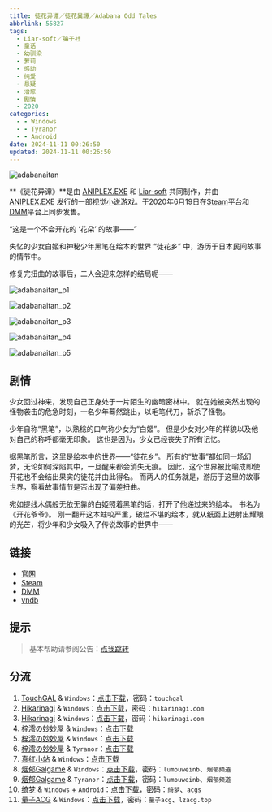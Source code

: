 ```yaml
---
title: 徒花异谭／徒花異譚／Adabana Odd Tales
abbrlink: 55827
tags:
  - Liar-soft／骗子社
  - 童话
  - 幼驯染
  - 萝莉
  - 感动
  - 纯爱
  - 悬疑
  - 治愈
  - 剧情
  - 2020
categories:
  - - Windows
  - - Tyranor
  - - Android
date: 2024-11-11 00:26:50
updated: 2024-11-11 00:26:50
---
```


![adabanaitan](https://static.saop.cc/vns/img/adabanaitan.webp)

**《徒花异谭》**是由 [ANIPLEX.EXE](https://zh.moegirl.org.cn/ANIPLEX.EXE) 和 [Liar-soft](https://zh.moegirl.org.cn/Liar-soft) 共同制作，并由 [ANIPLEX.EXE](https://zh.moegirl.org.cn/ANIPLEX.EXE) 发行的一部[视觉小说](https://zh.moegirl.org.cn/视觉小说)游戏。于2020年6月19日在[Steam](https://zh.moegirl.org.cn/Steam)平台和[DMM](https://zh.moegirl.org.cn/DMM)平台上同步发售。

<!-- more -->

“这是一个不会开花的 ‘花朵’ 的故事——”

失忆的少女白姬和神秘少年黑笔在绘本的世界 “徒花乡” 中，游历于日本民间故事的情节中。

修复完扭曲的故事后，二人会迎来怎样的结局呢——

![adabanaitan_p1](https://static.saop.cc/vns/img/adabanaitan_p1.webp)

![adabanaitan_p2](https://static.saop.cc/vns/img/adabanaitan_p2.webp)

![adabanaitan_p3](https://static.saop.cc/vns/img/adabanaitan_p3.webp)

![adabanaitan_p4](https://static.saop.cc/vns/img/adabanaitan_p4.webp)

![adabanaitan_p5](https://static.saop.cc/vns/img/adabanaitan_p5.webp)

## 剧情

少女回过神来，发现自己正身处于一片陌生的幽暗密林中。
就在她被突然出现的怪物袭击的危急时刻，一名少年蓦然跳出，以毛笔代刀，斩杀了怪物。

少年自称“黑笔”，以熟稔的口气称少女为“白姬”。
但是少女对少年的样貌以及他对自己的称呼都毫无印象。
这也是因为，少女已经丧失了所有记忆。

据黑笔所言，这里是绘本中的世界——“徒花乡”。
所有的“故事”都如同一场幻梦，无论如何深陷其中，一旦醒来都会消失无痕。
因此，这个世界被比喻成即使开花也不会结出果实的徒花并由此得名。
而两人的任务就是，游历于这里的故事世界，察看故事情节是否出现了偏差扭曲。

宛如提线木偶般无依无靠的白姬照着黑笔的话，打开了他递过来的绘本。
书名为《开花爷爷》。
刚一翻开这本蛀咬严重，破烂不堪的绘本，就从纸面上迸射出耀眼的光芒，将少年和少女吸入了传说故事的世界中——

## 链接

- [官网](https://adabanaitan.com/)
- [Steam](https://store.steampowered.com/app/1094820/)
- [DMM](https://dlsoft.dmm.com/detail/aniplex_0002/)
- [vndb](https://vndb.org/v27457)

## 提示

> 基本帮助请参阅公告：[点我跳转](/p/announcement/)

## 分流

1. [TouchGAL](https://www.touchgal.us/) & `Windows`：[点击下载](https://pan.touchgal.net/s/D7aFx)，密码：`touchgal`
2. [Hikarinagi](https://www.hikarinagi.net/) & `Windows`：[点击下载](https://pan.yurari.moe/s/w2XSz)，密码：`hikarinagi.com`
3. [Hikarinagi](https://www.hikarinagi.net/) & `Windows`：[点击下载](https://pan.yurari.moe/s/XDLAHy)，密码：`hikarinagi.com`
4. [梓澪の妙妙屋](https://zi0.cc/) & `Windows`：[点击下载](https://zi0.cc/d/%60%E3%80%90%E5%90%88%E9%9B%86%E7%B3%BB%E5%88%97%E3%80%91/%E5%8D%97%2BGalGame%E6%B1%89%E5%8C%96%E5%8C%BA%E5%85%A8%E5%8C%BA%E8%B5%84%E6%BA%90%E5%A4%87%E4%BB%BD/1/13/%5BLiar-soft%5D%20Adabana%20Odd%20Tales%20%20%E5%BE%92%E8%8A%B1%E7%95%B0%E8%AD%9A%20%E6%B1%89%E5%8C%96%E7%A1%AC%E7%9B%98%E7%89%88%5B%E5%AE%98%E6%96%B9%E4%B8%AD%E6%96%87%5D.zip?sign=Jpdfbh0eeQXYmF56Ho1yy7vnXt2xQM9NTQG3eA0a8xY=:0)
5. [梓澪の妙妙屋](https://zi0.cc/) & `Windows`：[点击下载](https://zi0.cc/d/%60%E3%80%90%E5%90%88%E9%9B%86%E7%B3%BB%E5%88%97%E3%80%91/%E6%B1%89%E5%8C%96galgame%E4%BC%9A%E7%A4%BE%E5%90%88%E9%9B%86/%E6%B1%89%E5%8C%96%E4%BC%9A%E7%A4%BE%E5%90%88%E9%9B%86%E9%83%A8%E5%88%86%20part12/Liar-soft/%5B200619%5D%5BANIPLEX.EXE%5D%20%E5%BE%92%E8%8A%B1%E7%95%B0%E8%AD%9A.rar?sign=jA_8A2V9kUCgUPzRpJSqGoi2uwT28Us7IWF70YDqU4A=:0)
6. [梓澪の妙妙屋](https://zi0.cc/) & `Tyranor`：[点击下载](https://zi0.cc/d/%60%E3%80%90%E5%BD%92%20%E6%A1%A3%E3%80%91/%E3%80%90Tyranor%E5%90%88%E9%9B%86%E3%80%91/%E5%BE%92%E8%8A%B1%E5%BC%82%E8%B0%AD%E3%80%90%E5%AE%98%E4%B8%AD%E3%80%91.rar?sign=LsXVW6ahWRXnv9FsMHQQ-lt0M7Hs4tv3iljVgrzujWI=:0)
7. [真红小站](https://www.shinnku.com/) & `Windows`：[点击下载](https://www.shinnku.com/api/download/zd/1501-2000/[200619][ANIPLEX.EXE]%20%E5%BE%92%E8%8A%B1%E7%95%B0%E8%AD%9A.rar)
8. [烟郁Galgame](https://yanyugal.top/) & `Windows`：[点击下载](https://yanyugal.top/d/disk1/PC/liar%20soft/%E6%B1%89%E5%8C%96/%E5%BE%92%E8%8A%B1%E5%BC%82%E8%B0%AD.rar)，密码：`lumouweinb`、`烟郁频道`
9. [烟郁Galgame](https://yanyugal.top/) & `Tyranor`：[点击下载](https://yanyugal.top/d/disk1/%E5%B0%8F%E5%B0%8F%E7%9A%84%E5%88%86%E4%BA%AB%EF%BC%88PC%EF%BC%86%E5%AE%89%E5%8D%93%EF%BC%89/%E5%AE%89%E5%8D%93/ty/%E5%BE%92%E8%8A%B1%E7%95%B0%E8%AD%9A.7z)，密码：`lumouweinb`、`烟郁频道`
10. [绮梦](https://acgs.one/) & `Windows` + `Android`：[点击下载](https://game.acgs.one/game/191.html)，密码：`绮梦`、`acgs`
11. [量子ACG](https://lzacg.org/) & `Windows`：[点击下载](https://lzacg.org/4660)，密码：`量子acg`、`lzacg.top`
